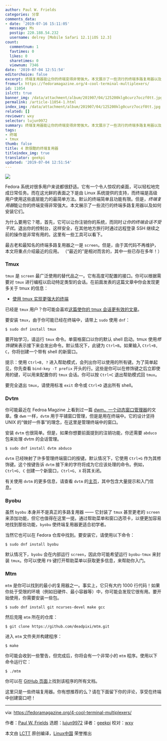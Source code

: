 ```yaml
---
author: Paul W. Frields
categories: 分享
comments_data:
- date: '2019-07-16 15:11:05'
  message: Ms
  postip: 220.188.54.232
  username: delrey [Mobile Safari 12.1|iOS 12.3]
count:
  commentnum: 1
  favtimes: 0
  likes: 0
  sharetimes: 0
  viewnum: 7346
date: '2019-07-04 12:51:54'
editorchoice: false
excerpt: 终端复用器能让你的终端变得非常强大。本文展示了一些流行的终端多路复用器以及如何安装它们。
fromurl: https://fedoramagazine.org/4-cool-terminal-multiplexers/
id: 11054
islctt: true
banner_img: /data/attachment/album/201907/04/125200klg0curz7oczf0tt.jpg
permalink: /article-11054-1.html
index_img: /data/attachment/album/201907/04/125200klg0curz7oczf0tt.jpg.thumb.jpg
related: []
reviewer: wxy
selector: lujun9972
summary: 终端复用器能让你的终端变得非常强大。本文展示了一些流行的终端多路复用器以及如何安装它们。
tags:
- 终端
- tmux
thumb: false
title: 4 款很酷的终端复用器
titleindex_img: true
translator: geekpi
updated: '2019-07-04 12:51:54'
---
```


![](/data/attachment/album/201907/04/125200klg0curz7oczf0tt.jpg)


Fedora 系统对很多用户来说都很舒适。它有一个令人惊叹的桌面，可以轻松地完成日常任务。而在这光鲜的表面之下是由 Linux 系统提供的支持，而终端是高级用户使用这些底层能力的最简单方法。默认的终端简单且功能有限。但是，*终端复用器*能让你的终端变得非常强大。本文展示了一些流行的终端多路复用器以及如何安装它们。


为什么要用它？嗯，首先，它可以让你注销你的系统，而同时*让你的终端会话不受干扰*。退出你的控制台，这样安全，在其他地方旅行时通过远程登录 SSH 继续之前的操作是非常有用的。这里有一些工具可以看下。


最古老和最知名的终端多路复用器之一是 `screen`。但是，由于其代码不再维护，本文将重点介绍最近的应用。 （“最近的”是相对而言的，其中一些已存在多年！）


### Tmux


`tmux` 是 `screen` 最广泛使用的替代品之一。它有高度可配置的接口。你可以根据需要对 `tmux` 进行编程以启动特定类型的会话。在前面发表的这篇文章中你会发现更多关于 tmux 的信息：


* [使用 tmux 实现更强大的终端](https://fedoramagazine.org/use-tmux-more-powerful-terminal/)


已经是 `tmux` 用户？你可能会喜欢[这篇使你的 tmux 会话更有效的文章](https://fedoramagazine.org/4-tips-better-tmux-sessions/)。


要安装 `tmux`，由于你可能已经在终端中，请带上 `sudo` 使用 `dnf`：



```
$ sudo dnf install tmux
```

要开始学习，请运行 `tmux` 命令。单窗格窗口以你的默认 shell 启动。tmux 使用*修饰键*来表示接下来会发出命令。默认情况下，此键为 `Ctrl+B`。如果输入 `Ctrl+B, C`，你将创建一个带有 shell 的新窗口。


提示：使用 `Ctrl+B, ?` 进入帮助模式，会列出你可以使用的所有键。为了简单起见，你先查看 `bind-key -T prefix` 开头的行。这些是你可以在修饰键之后立即使用的键，可以用来配置你的 `tmux` 会话。你可以按 `Ctrl+C` 退出帮助模式回 `tmux`。


要完全退出 `tmux`，请使用标准 `exit` 命令或 `Ctrl+D` 退出所有 shell。


### Dvtm


你可能最近在 Fedroa Magzine 上看到过一篇 [dwm，一个动态窗口管理器](https://fedoramagazine.org/lets-try-dwm-dynamic-window-manger/)的文章。像 `dwm` 一样，`dvtm` 用于平铺窗口管理，但是是用在终端中。它的设计坚持 UNIX 的“做好一件事”的理念，在这里是管理终端中的窗口。


安装 `dvtm` 也很简单。但是，如果你想要前面提到的注销功能，你还需要 `abduco` 包来处理 dvtm 的会话管理。



```
$ sudo dnf install dvtm abduco
```

`dvtm` 已经映射了许多管理终端窗口的按键。默认情况下，它使用 `Ctrl+G` 作为其修饰键。这个按键告诉 `dvtm` 接下来的字符将成为它应该处理的命令。例如， `Ctrl+G, C` 创建一个新窗口，`Ctrl+G, X` 将其关闭。


有关使用 `dvtm` 的更多信息，请查看 `dvtm` 的[主页](http://www.brain-dump.org/projects/dvtm/#why)，其中包含大量提示和入门信息。


### Byobu


虽然 `byobu` 本身并不是真正的多路复用器 —— 它封装了 `tmux` 甚至更老的 `screen` 来添加功能，但它也值得在这里一提。通过帮助菜单和窗口选项卡，以便更加容易地找到那些功能，`byobu` 使终端复用器更适合初学者。


当然它也可以在 Fedora 仓库中找到。要安装它，请使用以下命令：



```
$ sudo dnf install byobu
```

默认情况下，`byobu` 会在内部运行 `screen`，因此你可能希望运行 `byobu-tmux` 来封装 `tmux`。你可以使用 `F9` 键打开帮助菜单以获取更多信息，来帮助你入门。


### Mtm


`mtm` 是你可以找到的最小的复用器之一。事实上，它只有大约 1000 行代码！如果你处于受限的环境（例如旧硬件、最小容器等）中，你可能会发现它很有用。要开始使用，你需要安装一些包。



```
$ sudo dnf install git ncurses-devel make gcc
```

然后克隆 `mtm` 所在的仓库：



```
$ git clone https://github.com/deadpixi/mtm.git
```

进入 `mtm` 文件夹并构建程序：



```
$ make
```

你可能会收到一些警告，但完成后，你将会有一个非常小的 `mtm` 程序。使用以下命令运行它：



```
$ ./mtm
```

你可以在 [GitHub 页面](https://github.com/deadpixi/mtm)上找到该程序的所有文档。


这里只是一些终端复用器。你有想推荐的么？请在下面留下你的评论，享受在终端中创建窗口吧！




---


via: <https://fedoramagazine.org/4-cool-terminal-multiplexers/>


作者：[Paul W. Frields](https://fedoramagazine.org/author/pfrields/) 选题：[lujun9972](https://github.com/lujun9972) 译者：[geekpi](https://github.com/geekpi) 校对：[wxy](https://github.com/wxy)


本文由 [LCTT](https://github.com/LCTT/TranslateProject) 原创编译，[Linux中国](https://linux.cn/) 荣誉推出